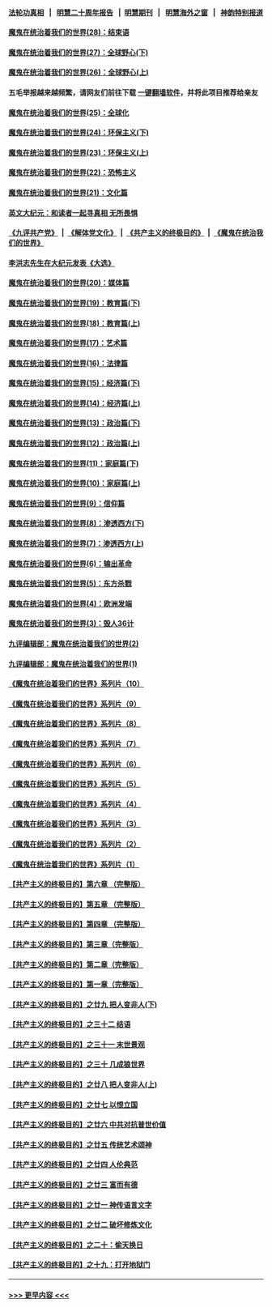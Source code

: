 #### [法轮功真相](https://github.com/gfw-breaker/truth/blob/master/README.md?t=0) &nbsp;&nbsp;|&nbsp;&nbsp; [明慧二十周年报告](https://github.com/gfw-breaker/mh-reports/blob/master/README.md?t=0) &nbsp;&nbsp;|&nbsp;&nbsp;[明慧期刊](https://github.com/gfw-breaker/mh-qikan) &nbsp;&nbsp;|&nbsp;&nbsp; [明慧海外之窗](https://github.com/gfw-breaker/mh-news/blob/master/README.md?t=0) &nbsp;&nbsp;|&nbsp;&nbsp; [神韵特别报道](https://github.com/gfw-breaker/mh-news/blob/master/shenyun.md?t=0)
#### [魔鬼在统治着我们的世界(28)：结束语](../pages/nsc422/n10936246.md?t=07031701) 
#### [魔鬼在统治着我们的世界(27)：全球野心(下)](../pages/nsc422/n10928319.md?t=07031701) 
#### [魔鬼在统治着我们的世界(26)：全球野心(上)](../pages/nsc422/n10900318.md?t=07031701) 
#### 五毛举报越来越频繁，请网友们前往下载 [一键翻墙软件](https://github.com/gfw-breaker/ssr-accounts)，并将此项目推荐给亲友
#### [魔鬼在统治着我们的世界(25)：全球化](../pages/nsc422/n10788205.md?t=07031701) 
#### [魔鬼在统治着我们的世界(24)：环保主义(下)](../pages/nsc422/n10695307.md?t=07031701) 
#### [魔鬼在统治着我们的世界(23)：环保主义(上)](../pages/nsc422/n10688613.md?t=07031701) 
#### [魔鬼在统治着我们的世界(22)：恐怖主义](../pages/nsc422/n10614727.md?t=07031701) 
#### [魔鬼在统治着我们的世界(21)：文化篇](../pages/nsc422/n10597706.md?t=07031701) 
#### [英文大纪元：和读者一起寻真相 无所畏惧](../pages/nsc422/n12542027.md?t=07031701) 
#### [《九评共产党》](https://github.com/begood0513/9ping.md/blob/master/README.md) &nbsp;|&nbsp; [《解体党文化》](../../../../jtdwh.md/blob/master/README.md)  &nbsp;|&nbsp; [《共产主义的终极目的》](../../../../gczydzjmd.md/blob/master/README.md) &nbsp;|&nbsp; [《魔鬼在统治我们的世界》](../../../../mgztzwmdsj.md/blob/master/README.md) 
#### [李洪志先生在大纪元发表《大选》](../pages/nsc422/n12534746.md?t=07031701) 
#### [魔鬼在统治着我们的世界(20)：媒体篇](../pages/nsc422/n10586579.md?t=07031701) 
#### [魔鬼在统治着我们的世界(19)：教育篇(下)](../pages/nsc422/n10564808.md?t=07031701) 
#### [魔鬼在统治着我们的世界(18)：教育篇(上)](../pages/nsc422/n10526970.md?t=07031701) 
#### [魔鬼在统治着我们的世界(17)：艺术篇](../pages/nsc422/n10499093.md?t=07031701) 
#### [魔鬼在统治着我们的世界(16)：法律篇](../pages/nsc422/n10485969.md?t=07031701) 
#### [魔鬼在统治着我们的世界(15)：经济篇(下)](../pages/nsc422/n10469975.md?t=07031701) 
#### [魔鬼在统治着我们的世界(14)：经济篇(上)](../pages/nsc422/n10457370.md?t=07031701) 
#### [魔鬼在统治着我们的世界(13)：政治篇(下)](../pages/nsc422/n10448270.md?t=07031701) 
#### [魔鬼在统治着我们的世界(12)：政治篇(上)](../pages/nsc422/n10444576.md?t=07031701) 
#### [魔鬼在统治着我们的世界(11)：家庭篇(下)](../pages/nsc422/n10440961.md?t=07031701) 
#### [魔鬼在统治着我们的世界(10)：家庭篇(上)](../pages/nsc422/n10435448.md?t=07031701) 
#### [魔鬼在统治着我们的世界(9)：信仰篇](../pages/nsc422/n10432159.md?t=07031701) 
#### [魔鬼在统治着我们的世界(8)：渗透西方(下)](../pages/nsc422/n10429603.md?t=07031701) 
#### [魔鬼在统治着我们的世界(7)：渗透西方(上)](../pages/nsc422/n10426013.md?t=07031701) 
#### [魔鬼在统治着我们的世界(6)：输出革命](../pages/nsc422/n10421536.md?t=07031701) 
#### [魔鬼在统治着我们的世界(5)：东方杀戮](../pages/nsc422/n10417707.md?t=07031701) 
#### [魔鬼在统治着我们的世界(4)：欧洲发端](../pages/nsc422/n10414890.md?t=07031701) 
#### [魔鬼在统治着我们的世界(3)：毁人36计](../pages/nsc422/n10411583.md?t=07031701) 
#### [九评编辑部：魔鬼在统治着我们的世界(2)](../pages/nsc422/n10410036.md?t=07031701) 
#### [九评编辑部：魔鬼在统治着我们的世界(1)](../pages/nsc422/n10406825.md?t=07031701) 
#### [《魔鬼在统治着我们的世界》系列片（10）](../pages/nsc422/n12292670.md?t=07031701) 
#### [《魔鬼在统治着我们的世界》系列片（9）](../pages/nsc422/n12290859.md?t=07031701) 
#### [《魔鬼在统治着我们的世界》系列片（8）](../pages/nsc422/n12287445.md?t=07031701) 
#### [《魔鬼在统治着我们的世界》系列片（7）](../pages/nsc422/n12283425.md?t=07031701) 
#### [《魔鬼在统治着我们的世界》系列片（6）](../pages/nsc422/n12282314.md?t=07031701) 
#### [《魔鬼在统治着我们的世界》系列片（5）](../pages/nsc422/n12281419.md?t=07031701) 
#### [《魔鬼在统治着我们的世界》系列片（4）](../pages/nsc422/n12274024.md?t=07031701) 
#### [《魔鬼在统治着我们的世界》系列片（3）](../pages/nsc422/n12271322.md?t=07031701) 
#### [《魔鬼在统治着我们的世界》系列片（2）](../pages/nsc422/n12269049.md?t=07031701) 
#### [《魔鬼在统治着我们的世界》系列片（1）](../pages/nsc422/n12267575.md?t=07031701) 
#### [【共产主义的终极目的】第六章 （完整版）](../pages/nsc422/n11428913.md?t=07031701) 
#### [【共产主义的终极目的】第五章 （完整版）](../pages/nsc422/n11428912.md?t=07031701) 
#### [【共产主义的终极目的】第四章 （完整版）](../pages/nsc422/n11428907.md?t=07031701) 
#### [【共产主义的终极目的】第三章（完整版）](../pages/nsc422/n11428848.md?t=07031701) 
#### [【共产主义的终极目的】第二章（完整版）](../pages/nsc422/n11428831.md?t=07031701) 
#### [【共产主义的终极目的】第一章（完整版）](../pages/nsc422/n11417651.md?t=07031701) 
#### [【共产主义的终极目的】之廿九 把人变非人(下)](../pages/nsc422/n11344140.md?t=07031701) 
#### [【共产主义的终极目的】之三十二 结语](../pages/nsc422/n11360535.md?t=07031701) 
#### [【共产主义的终极目的】之三十一 末世景观](../pages/nsc422/n11351129.md?t=07031701) 
#### [【共产主义的终极目的】之三十 几成狼世界](../pages/nsc422/n11348280.md?t=07031701) 
#### [【共产主义的终极目的】之廿八 把人变非人(上)](../pages/nsc422/n11340492.md?t=07031701) 
#### [【共产主义的终极目的】之廿七 以恨立国](../pages/nsc422/n11336944.md?t=07031701) 
#### [【共产主义的终极目的】之廿六 中共对抗普世价值](../pages/nsc422/n11324785.md?t=07031701) 
#### [【共产主义的终极目的】之廿五 传统艺术颂神](../pages/nsc422/n11296396.md?t=07031701) 
#### [【共产主义的终极目的】之廿四 人伦典范](../pages/nsc422/n11296397.md?t=07031701) 
#### [【共产主义的终极目的】之廿三 富而有德](../pages/nsc422/n11283598.md?t=07031701) 
#### [【共产主义的终极目的】之廿一 神传语言文字](../pages/nsc422/n11263265.md?t=07031701) 
#### [【共产主义的终极目的】之廿二 破坏修炼文化](../pages/nsc422/n11245728.md?t=07031701) 
#### [【共产主义的终极目的】之二十：偷天换日](../pages/nsc422/n11238846.md?t=07031701) 
#### [【共产主义的终极目的】之十九：打开地狱门](../pages/nsc422/n11206376.md?t=07031701) 

----
#### [ >>> 更早内容 <<< ](../indexes/nsc422-earlier.md)

